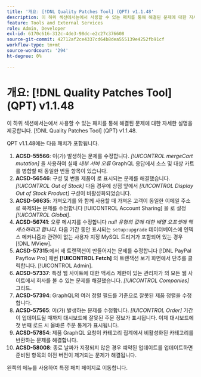 ```yaml
---
title: '개요: [!DNL Quality Patches Tool] (QPT) v1.1.48'
description: 이 하위 섹션에서는에서 사용할 수 있는 패치를 통해 해결된 문제에 대한 자세한 설명을 제공합니다. [!DNL Quality Patches Tool] (QPT) v1.1.48.
feature: Tools and External Services
role: Admin, Developer
exl-id: 6170c616-312c-4de3-98dc-e2c27c376608
source-git-commit: 42712af2ce4337cd64b8dea555139e4252fb91cf
workflow-type: tm+mt
source-wordcount: '294'
ht-degree: 0%

---
```


# 개요: [!DNL Quality Patches Tool] (QPT) v1.1.48

이 하위 섹션에서는에서 사용할 수 있는 패치를 통해 해결된 문제에 대한 자세한 설명을 제공합니다. [!DNL Quality Patches Tool] (QPT) v1.1.48.

QPT v1.1.48에는 다음 패치가 포함됩니다.

1. **ACSD-55566**: 이(가) 발생하는 문제를 수정합니다. *[!UICONTROL mergeCart mutation]* 을 사용하여 실패 *내부 서버 오류* GraphQL 응답에서 소스 및 대상 카트를 병합할 때 동일한 번들 항목이 있습니다.
1. **ACSD-56546**: 구성 및 번들 제품이 로 표시되는 문제를 해결했습니다. *[!UICONTROL Out of Stock]* 다음 경우에 상점 앞에서 *[!UICONTROL Display Out of Stock Product]* 구성이 비활성화되었습니다.
1. **ACSD-56635**: 가져오기를 와 함께 사용할 때 가져온 고객이 동일한 이메일 주소로 복제되는 문제를 수정합니다 [!UICONTROL Account Sharing] 을 로 설정 *[!UICONTROL Global]*.
1. **ACSD-56741**: 오류 메시지를 수정합니다 *null 유형의 값에 대한 배열 오프셋에 액세스하려고 합니다.* 다음 기간 동안 표시되는 `setup:upgrade` 데이터베이스에 인덱스 메커니즘과 관련이 없는 사용자 지정 MySQL 트리거가 포함되어 있는 경우 [!DNL MView].
1. **ACSD-57315**:에서 새 트랜잭션이 만들어지는 문제를 수정합니다 [!DNL PayPal Payflow Pro] 매번 **[!UICONTROL Fetch]** 의 트랜잭션 보기 화면에서 단추를 클릭합니다. [!UICONTROL Admin].
1. **ACSD-57337**: 특정 웹 사이트에 대한 액세스 제한이 있는 관리자가 의 모든 웹 사이트에서 회사를 볼 수 있는 문제를 해결했습니다. *[!UICONTROL Companies]* 그리드.
1. **ACSD-57394**: GraphQL의 여러 정렬 필드를 기준으로 잘못된 제품 정렬을 수정합니다.
1. **ACSD-57565**: 이(가) 발생하는 문제를 수정합니다. *[!UICONTROL Order]* 기간이 업데이트될 때까지 대시보드에 잘못된 주문 정보가 표시됩니다. 이제 대시보드에 첫 번째 로드 시 올바른 주문 통계가 표시됩니다.
1. **ACSD-57854**: 제품 GraphQL 요청이 카테고리 집계에서 비활성화된 카테고리를 반환하는 문제를 해결합니다.
1. **ACSD-58008**: 종료 날짜가 지정되지 않은 경우 예약된 업데이트를 업데이트하면 준비된 항목의 이전 버전이 제거되는 문제가 해결됩니다.

왼쪽의 메뉴를 사용하여 특정 패치 페이지로 이동합니다.

